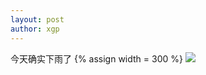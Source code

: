 ```yaml
---
layout: post
author: xgp
---
```

今天确实下雨了
{% assign width = 300 %}
<img src="{{ 'assets/images/rain.jpg' | relative_url }}" width="{{ width }}" />
